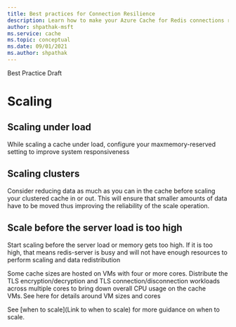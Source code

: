 ```yaml
---
title: Best practices for Connection Resilience
description: Learn how to make your Azure Cache for Redis connections resilient.
author: shpathak-msft
ms.service: cache
ms.topic: conceptual
ms.date: 09/01/2021
ms.author: shpathak
---
```

 Best Practice Draft

# Scaling

## Scaling under load
While scaling a cache under load, configure your maxmemory-reserved setting to improve system responsiveness 

## Scaling clusters
Consider reducing data as much as you can in the cache before scaling your clustered cache in or out. This will ensure that smaller amounts of data have to be moved thus improving the reliability of the scale operation. 

## Scale before the server load is too high

Start scaling before the server load or memory gets too high. If it is too high, that means redis-server is busy and will not have enough resources to perform scaling and data redistribution 

Some cache sizes are hosted on VMs with four or more cores. Distribute the TLS encryption/decryption and TLS connection/disconnection workloads across multiple cores to bring down overall CPU usage on the cache VMs. See here for details around VM sizes and cores 

See [when to scale](Link to when to scale) for more guidance on when to scale. 

